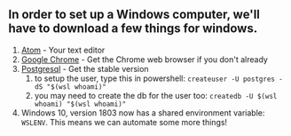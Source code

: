 ## In order to set up a Windows computer, we'll have to download a few things for windows.

1. [Atom](https://atom.io/) - Your text editor
2. [Google Chrome](https://www.google.com/chrome/) - Get the Chrome web browser if you don't already
1. [Postgresql](https://www.openscg.com/bigsql/postgresql/installers.jsp/) - Get the stable version
    1. to setup the user, type this in powershell: `createuser -U postgres -dS "$(wsl whoami)"`
    2. you may need to create the db for the user too: `createdb -U $(wsl whoami) "$(wsl whoami)"`
4. Windows 10, version 1803 now has a shared environment variable: `WSLENV`. This means we can automate some more things!
